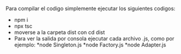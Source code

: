 Para compilar el codigo simplemente ejecutar los siguientes codigos:
- npm i
- npx tsc
- moverse a la carpeta dist con cd dist
- Para ver la salida por consola ejecutar cada archivo .js, como por ejemplo:
    *node Singleton.js
    *node Factory.js
    *node Adapter.js
